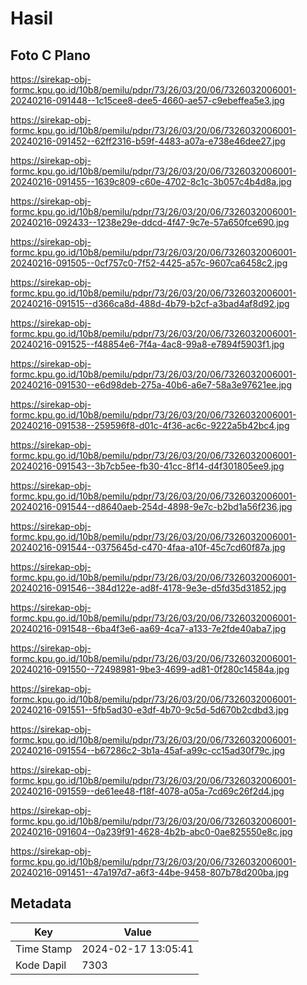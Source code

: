 # Hasil

## Foto C Plano

https://sirekap-obj-formc.kpu.go.id/10b8/pemilu/pdpr/73/26/03/20/06/7326032006001-20240216-091448--1c15cee8-dee5-4660-ae57-c9ebeffea5e3.jpg

https://sirekap-obj-formc.kpu.go.id/10b8/pemilu/pdpr/73/26/03/20/06/7326032006001-20240216-091452--62ff2316-b59f-4483-a07a-e738e46dee27.jpg

https://sirekap-obj-formc.kpu.go.id/10b8/pemilu/pdpr/73/26/03/20/06/7326032006001-20240216-091455--1639c809-c60e-4702-8c1c-3b057c4b4d8a.jpg

https://sirekap-obj-formc.kpu.go.id/10b8/pemilu/pdpr/73/26/03/20/06/7326032006001-20240216-092433--1238e29e-ddcd-4f47-9c7e-57a650fce690.jpg

https://sirekap-obj-formc.kpu.go.id/10b8/pemilu/pdpr/73/26/03/20/06/7326032006001-20240216-091505--0cf757c0-7f52-4425-a57c-9607ca6458c2.jpg

https://sirekap-obj-formc.kpu.go.id/10b8/pemilu/pdpr/73/26/03/20/06/7326032006001-20240216-091515--d366ca8d-488d-4b79-b2cf-a3bad4af8d92.jpg

https://sirekap-obj-formc.kpu.go.id/10b8/pemilu/pdpr/73/26/03/20/06/7326032006001-20240216-091525--f48854e6-7f4a-4ac8-99a8-e7894f5903f1.jpg

https://sirekap-obj-formc.kpu.go.id/10b8/pemilu/pdpr/73/26/03/20/06/7326032006001-20240216-091530--e6d98deb-275a-40b6-a6e7-58a3e97621ee.jpg

https://sirekap-obj-formc.kpu.go.id/10b8/pemilu/pdpr/73/26/03/20/06/7326032006001-20240216-091538--259596f8-d01c-4f36-ac6c-9222a5b42bc4.jpg

https://sirekap-obj-formc.kpu.go.id/10b8/pemilu/pdpr/73/26/03/20/06/7326032006001-20240216-091543--3b7cb5ee-fb30-41cc-8f14-d4f301805ee9.jpg

https://sirekap-obj-formc.kpu.go.id/10b8/pemilu/pdpr/73/26/03/20/06/7326032006001-20240216-091544--d8640aeb-254d-4898-9e7c-b2bd1a56f236.jpg

https://sirekap-obj-formc.kpu.go.id/10b8/pemilu/pdpr/73/26/03/20/06/7326032006001-20240216-091544--0375645d-c470-4faa-a10f-45c7cd60f87a.jpg

https://sirekap-obj-formc.kpu.go.id/10b8/pemilu/pdpr/73/26/03/20/06/7326032006001-20240216-091546--384d122e-ad8f-4178-9e3e-d5fd35d31852.jpg

https://sirekap-obj-formc.kpu.go.id/10b8/pemilu/pdpr/73/26/03/20/06/7326032006001-20240216-091548--6ba4f3e6-aa69-4ca7-a133-7e2fde40aba7.jpg

https://sirekap-obj-formc.kpu.go.id/10b8/pemilu/pdpr/73/26/03/20/06/7326032006001-20240216-091550--72498981-9be3-4699-ad81-0f280c14584a.jpg

https://sirekap-obj-formc.kpu.go.id/10b8/pemilu/pdpr/73/26/03/20/06/7326032006001-20240216-091551--5fb5ad30-e3df-4b70-9c5d-5d670b2cdbd3.jpg

https://sirekap-obj-formc.kpu.go.id/10b8/pemilu/pdpr/73/26/03/20/06/7326032006001-20240216-091554--b67286c2-3b1a-45af-a99c-cc15ad30f79c.jpg

https://sirekap-obj-formc.kpu.go.id/10b8/pemilu/pdpr/73/26/03/20/06/7326032006001-20240216-091559--de61ee48-f18f-4078-a05a-7cd69c26f2d4.jpg

https://sirekap-obj-formc.kpu.go.id/10b8/pemilu/pdpr/73/26/03/20/06/7326032006001-20240216-091604--0a239f91-4628-4b2b-abc0-0ae825550e8c.jpg

https://sirekap-obj-formc.kpu.go.id/10b8/pemilu/pdpr/73/26/03/20/06/7326032006001-20240216-091451--47a197d7-a6f3-44be-9458-807b78d200ba.jpg


## Metadata

| Key        | Value               |
| ---------- | ------------------- |
| Time Stamp | 2024-02-17 13:05:41 |
| Kode Dapil | 7303                |



